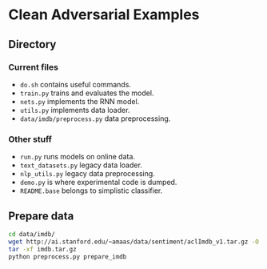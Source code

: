 # Clean Adversarial Examples

## Directory

### Current files
- `do.sh` contains useful commands.
- `train.py` trains and evaluates the model.
- `nets.py` implements the RNN model.
- `utils.py` implements data loader.
- `data/imdb/preprocess.py` data preprocessing.

### Other stuff
- `run.py` runs models on online data.
- `text_datasets.py` legacy data loader.
- `nlp_utils.py` legacy data preprocessing.
- `demo.py` is where experimental code is dumped.
- `README.base` belongs to simplistic classifier.

## Prepare data

```bash
cd data/imdb/
wget http://ai.stanford.edu/~amaas/data/sentiment/aclImdb_v1.tar.gz -O imdb.tar.gz
tar -xf imdb.tar.gz
python preprocess.py prepare_imdb
```